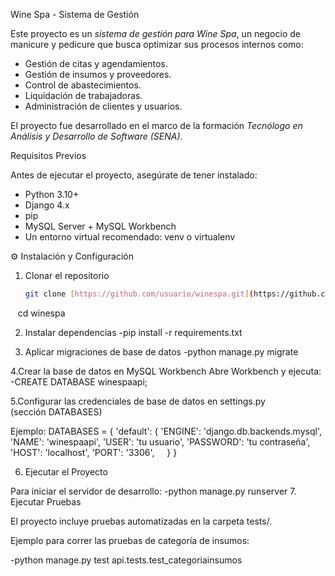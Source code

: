 Wine Spa - Sistema de Gestión

Este proyecto es un *sistema de gestión para Wine Spa*, un negocio de manicure y pedicure que busca optimizar sus procesos internos como:

- Gestión de citas y agendamientos.  
- Gestión de insumos y proveedores.  
- Control de abastecimientos.  
- Liquidación de trabajadoras.  
- Administración de clientes y usuarios.  

El proyecto fue desarrollado en el marco de la formación *Tecnólogo en Análisis y Desarrollo de Software (SENA)*.


Requisitos Previos

Antes de ejecutar el proyecto, asegúrate de tener instalado:

- Python 3.10+  
- Django 4.x  
- pip  
- MySQL Server + MySQL Workbench  
- Un entorno virtual recomendado: venv o virtualenv


⚙ Instalación y Configuración

1. Clonar el repositorio
   ```bash
   git clone [https://github.com/usuario/winespa.git](https://github.com/Samu1221212/Pruebas)
   cd winespa

2. Instalar dependencias
  -pip install -r requirements.txt

3. Aplicar migraciones de base de datos
  -python manage.py migrate

4.Crear la base de datos en MySQL Workbench
Abre Workbench y ejecuta:
  -CREATE DATABASE winespaapi;
  
5.Configurar las credenciales de base de datos en settings.py (sección DATABASES)

Ejemplo:
  DATABASES = {
    'default': {
        'ENGINE': 'django.db.backends.mysql',
        'NAME': 'winespaapi',
        'USER': 'tu usuario',
        'PASSWORD': 'tu contraseña',
        'HOST': 'localhost',
        'PORT': '3306',
    }
}

6. Ejecutar el Proyecto

Para iniciar el servidor de desarrollo:
  -python manage.py runserver
7. Ejecutar Pruebas

El proyecto incluye pruebas automatizadas en la carpeta tests/.

Ejemplo para correr las pruebas de categoría de insumos:

  -python manage.py test api.tests.test_categoriainsumos

